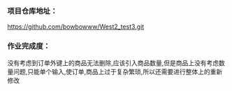 ### 项目仓库地址：

https://github.com/bowbowww/West2_test3.git

### 作业完成度：

没有考虑到订单外键上的商品无法删除,应该引入商品数量,但是商品上没有考虑数量问题,只能单个输入,使订单,商品上过于复杂繁琐,所以还需要进行整体上的重新修改
